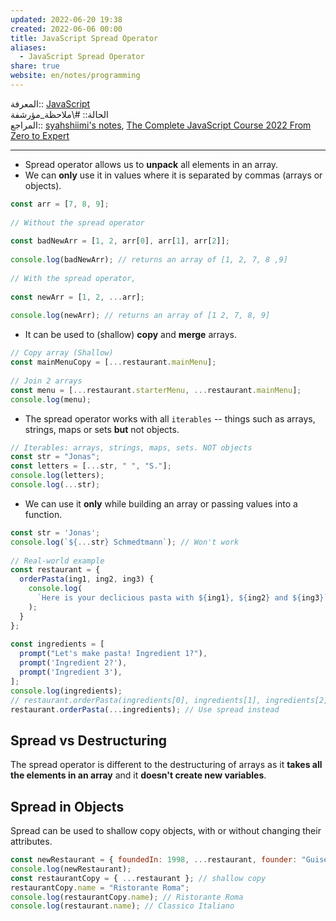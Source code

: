 ```yaml
---  
updated: 2022-06-20 19:38  
created: 2022-06-06 00:00  
title: JavaScript Spread Operator  
aliases:  
  - JavaScript Spread Operator  
share: true  
website: en/notes/programming  
---  
```

  
المعرفة:: [JavaScript](JavaScript)  
الحالة:: #\ملاحظة_مؤرشفة  
المراجع:: [syahshiimi's notes](https://github.com/syahshiimi/second-brain/blob/a6bbf926dc6a391717c005c47e7f5b6a5e9327d9/05%20Learning/00%20JavaScript/202107142042%20The%20Spread%20Operator.md), [The Complete JavaScript Course 2022 From Zero to Expert](The%20Complete%20JavaScript%20Course%202022%20From%20Zero%20to%20Expert)  
  
---  
  
- Spread operator allows us to **unpack** all elements in an array.  
- We can **only** use it in values where it is separated by commas (arrays or objects).  
  
```js  
const arr = [7, 8, 9];  
  
// Without the spread operator  
  
const badNewArr = [1, 2, arr[0], arr[1], arr[2]];  
  
console.log(badNewArr); // returns an array of [1, 2, 7, 8 ,9]  
  
// With the spread operator,  
  
const newArr = [1, 2, ...arr];  
  
console.log(newArr); // returns an array of [1 2, 7, 8, 9]  
```  
  
- It can be used to (shallow) **copy** and **merge** arrays.  
  
```js  
// Copy array (Shallow)  
const mainMenuCopy = [...restaurant.mainMenu];  
  
// Join 2 arrays  
const menu = [...restaurant.starterMenu, ...restaurant.mainMenu];  
console.log(menu);  
```  
  
- The spread operator works with all `iterables` -- things such as arrays, strings, maps or sets **but** not objects.  
  
```js  
// Iterables: arrays, strings, maps, sets. NOT objects  
const str = "Jonas";  
const letters = [...str, " ", "S."];  
console.log(letters);  
console.log(...str);  
```  
  
- We can use it **only** while building an array or passing values into a function.  
  
```js  
const str = 'Jonas';  
console.log(`${...str} Schmedtmann`); // Won't work  
  
// Real-world example  
const restaurant = {  
  orderPasta(ing1, ing2, ing3) {  
    console.log(  
      `Here is your declicious pasta with ${ing1}, ${ing2} and ${ing3}`  
    );  
  }  
};  
  
const ingredients = [  
  prompt("Let's make pasta! Ingredient 1?"),  
  prompt('Ingredient 2?'),  
  prompt('Ingredient 3'),  
];  
console.log(ingredients);  
// restaurant.orderPasta(ingredients[0], ingredients[1], ingredients[2]);  
restaurant.orderPasta(...ingredients); // Use spread instead  
```  
  
## Spread vs Destructuring  
  
The spread operator is different to the destructuring of arrays as it **takes all the elements in an array** and it **doesn't create new variables**.  
  
## Spread in Objects  
  
Spread can be used to shallow copy objects, with or without changing their attributes.  
  
```js  
const newRestaurant = { foundedIn: 1998, ...restaurant, founder: "Guiseppe" }; // Copy with new attributes  
console.log(newRestaurant);  
const restaurantCopy = { ...restaurant }; // shallow copy  
restaurantCopy.name = "Ristorante Roma";  
console.log(restaurantCopy.name); // Ristorante Roma  
console.log(restaurant.name); // Classico Italiano  
```  
